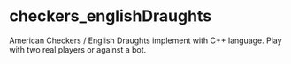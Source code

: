 # checkers_englishDraughts
American Checkers / English Draughts implement with C++ language. Play with two real players or against a bot.
